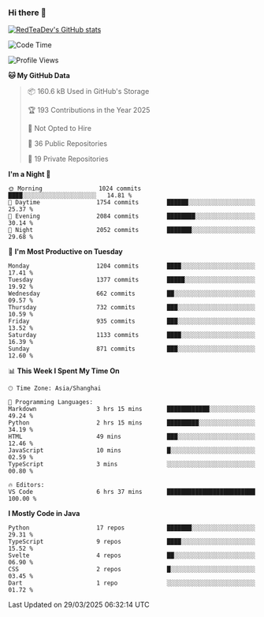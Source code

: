 ### Hi there 👋

<!--
**RedTeaDev/RedTeaDev** is a ✨ _special_ ✨ repository because its `README.md` (this file) appears on your GitHub profile.

Here are some ideas to get you started:

- 🔭 I’m currently working on ...
- 🌱 I’m currently learning ...
- 👯 I’m looking to collaborate on ...
- 🤔 I’m looking for help with ...
- 💬 Ask me about ...
- 📫 How to reach me: ...
- 😄 Pronouns: ...
- ⚡ Fun fact: ...
-->

<!--
[![wakatime](https://wakatime.com/badge/user/6b101ed0-04c0-4490-9283-eb61f2efff96.svg)](https://wakatime.com/@6b101ed0-04c0-4490-9283-eb61f2efff96)
!-->

[![RedTeaDev's GitHub stats](https://github-readme-stats.vercel.app/api?username=RedTeaDev\&include_all_commits=true)](https://github.com/anuraghazra/github-readme-stats)
<!--
[![willianrod's wakatime stats](https://github-readme-stats.vercel.app/api/wakatime?username=RedTeaDev)](https://github.com/anuraghazra/github-readme-stats)
!-->
<!--START_SECTION:waka-->
![Code Time](http://img.shields.io/badge/Code%20Time-3%2C078%20hrs%202%20mins-blue)

![Profile Views](http://img.shields.io/badge/Profile%20Views-0-blue)

**🐱 My GitHub Data** 

> 📦 160.6 kB Used in GitHub's Storage 
 > 
> 🏆 193 Contributions in the Year 2025
 > 
> 🚫 Not Opted to Hire
 > 
> 📜 36 Public Repositories 
 > 
> 🔑 19 Private Repositories 
 > 
**I'm a Night 🦉** 

```text
🌞 Morning                1024 commits        ████░░░░░░░░░░░░░░░░░░░░░   14.81 % 
🌆 Daytime                1754 commits        ██████░░░░░░░░░░░░░░░░░░░   25.37 % 
🌃 Evening                2084 commits        ████████░░░░░░░░░░░░░░░░░   30.14 % 
🌙 Night                  2052 commits        ███████░░░░░░░░░░░░░░░░░░   29.68 % 
```
📅 **I'm Most Productive on Tuesday** 

```text
Monday                   1204 commits        ████░░░░░░░░░░░░░░░░░░░░░   17.41 % 
Tuesday                  1377 commits        █████░░░░░░░░░░░░░░░░░░░░   19.92 % 
Wednesday                662 commits         ██░░░░░░░░░░░░░░░░░░░░░░░   09.57 % 
Thursday                 732 commits         ███░░░░░░░░░░░░░░░░░░░░░░   10.59 % 
Friday                   935 commits         ███░░░░░░░░░░░░░░░░░░░░░░   13.52 % 
Saturday                 1133 commits        ████░░░░░░░░░░░░░░░░░░░░░   16.39 % 
Sunday                   871 commits         ███░░░░░░░░░░░░░░░░░░░░░░   12.60 % 
```


📊 **This Week I Spent My Time On** 

```text
🕑︎ Time Zone: Asia/Shanghai

💬 Programming Languages: 
Markdown                 3 hrs 15 mins       ████████████░░░░░░░░░░░░░   49.24 % 
Python                   2 hrs 15 mins       █████████░░░░░░░░░░░░░░░░   34.19 % 
HTML                     49 mins             ███░░░░░░░░░░░░░░░░░░░░░░   12.46 % 
JavaScript               10 mins             █░░░░░░░░░░░░░░░░░░░░░░░░   02.59 % 
TypeScript               3 mins              ░░░░░░░░░░░░░░░░░░░░░░░░░   00.80 % 

🔥 Editors: 
VS Code                  6 hrs 37 mins       █████████████████████████   100.00 % 
```

**I Mostly Code in Java** 

```text
Python                   17 repos            ███████░░░░░░░░░░░░░░░░░░   29.31 % 
TypeScript               9 repos             ████░░░░░░░░░░░░░░░░░░░░░   15.52 % 
Svelte                   4 repos             ██░░░░░░░░░░░░░░░░░░░░░░░   06.90 % 
CSS                      2 repos             █░░░░░░░░░░░░░░░░░░░░░░░░   03.45 % 
Dart                     1 repo              ░░░░░░░░░░░░░░░░░░░░░░░░░   01.72 % 
```




 Last Updated on 29/03/2025 06:32:14 UTC
<!--END_SECTION:waka-->


